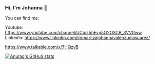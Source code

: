 ### Hi, I'm Johanna 👋

<!--
**mjvalenzuela/mjvalenzuela** is a ✨ _special_ ✨ repository because its `README.md` (this file) appears on your GitHub profile.

Here are some ideas to get you started:

- 🔭 I’m currently working on ...
- 🌱 I’m currently learning ...
- 👯 I’m looking to collaborate on ...
- 🤔 I’m looking for help with ...
- 💬 Ask me about ...
- 📫 How to reach me: ...
- 😄 Pronouns: ...
- ⚡ Fun fact: ...
-->




You can find me:

Youtube: https://www.youtube.com/channel/UCbiz5hEvp5O2OSCB_3VVGww
LinkedIn: https://www.linkedin.com/in/maritzajohannavalenzuelasuarez/

https://www.talkable.com/x/7HQzvB

[![Anurag's GitHub stats](https://github-readme-stats.vercel.app/api?username=mjvalenzuela)](https://github.com/anuraghazra/github-readme-stats)

